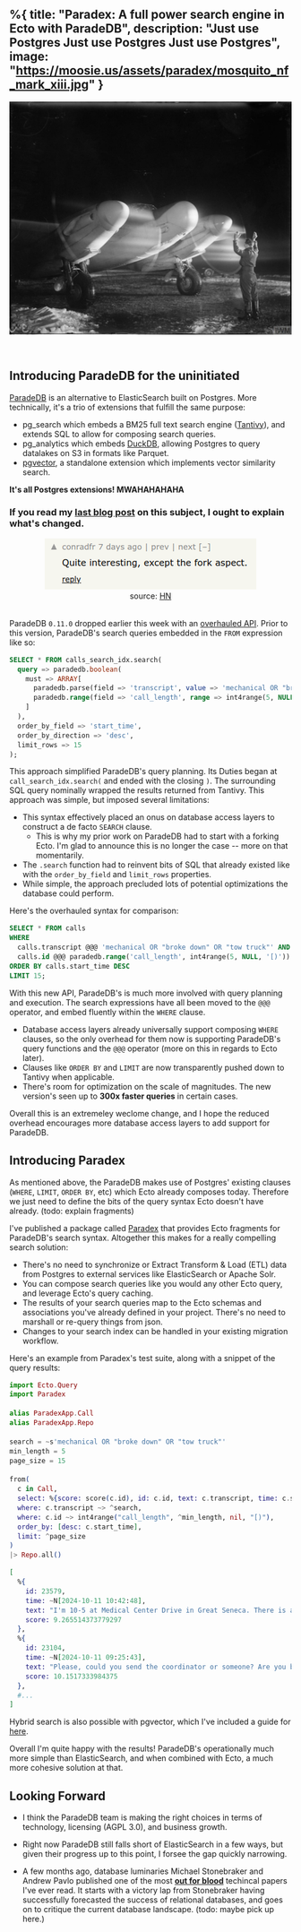 %{
  title: "Paradex: A full power search engine in Ecto with ParadeDB",
  description: "Just use Postgres Just use Postgres Just use Postgres",
  image: "https://moosie.us/assets/paradex/mosquito_nf_mark_xiii.jpg"
}
---
<div style="display:flex;justify-content:center;">
  <img src="./assets/paradex/mosquito_nf_mark_xiii.jpg" alt="Mosquito PR MK XVI" style="margin-bottom: 2rem;">
  <!-- source: https://www.iwm.org.uk/collections/item/object/205211733 -->
</div>

## Introducing ParadeDB for the uninitiated

[ParadeDB](https://www.paradedb.com/) is an alternative to ElasticSearch built on Postgres. More technically, it's a trio of extensions that fulfill the same purpose:

* pg_search which embeds a BM25 full text search engine ([Tantivy](https://github.com/quickwit-oss/tantivy)), and extends SQL to allow for composing search queries.
* pg_analytics which embeds [DuckDB](https://duckdb.org/), allowing Postgres to query datalakes on S3 in formats like Parquet.
* [pgvector](https://github.com/pgvector/pgvector), a standalone extension which implements vector similarity search.

**It's all Postgres extensions! MWAHAHAHAHA**

### If you read my [last blog post](https://moosie.us/parade_db_ecto) on this subject, I ought to explain what's changed.

<div style="text-align:center">
  <img src="./assets/paradex/hn_screenshot.png" alt="Quite interesting, except the fork aspect.">
  <figcaption  style="margin-bottom: 2rem;">source: <a href="https://news.ycombinator.com/item?id=41818495">HN</a></figcaption>
</div>

ParadeDB `0.11.0` dropped earlier this week with an [overhauled API](https://docs.paradedb.com/changelog/0.11.0). Prior to this version, ParadeDB's search queries embedded in the `FROM` expression like so:
```sql
SELECT * FROM calls_search_idx.search(
  query => paradedb.boolean(
    must => ARRAY[
      paradedb.parse(field => 'transcript', value => 'mechanical OR "broke down" OR "tow truck"'),
      paradedb.range(field => 'call_length', range => int4range(5, NULL, '[)'))
    ]
  ),
  order_by_field => 'start_time',
  order_by_direction => 'desc',
  limit_rows => 15
);
```

This approach simplified ParadeDB's query planning. Its Duties began at `call_search_idx.search(` and ended with the closing `)`. The surrounding SQL query nominally wrapped the results returned from Tantivy. This approach was simple, but imposed several limitations:

* This syntax effectively placed an onus on database access layers to construct a de facto `SEARCH` clause.
  * This is why my prior work on ParadeDB had to start with a forking Ecto. I'm glad to announce this is no longer the case -- more on that momentarily.
* The `.search` function had to reinvent bits of SQL that already existed like with the `order_by_field` and `limit_rows` properties.
* While simple, the approach precluded lots of potential optimizations the database could perform.

Here's the overhauled syntax for comparison:
```sql
SELECT * FROM calls
WHERE
  calls.transcript @@@ 'mechanical OR "broke down" OR "tow truck"' AND 
  calls.id @@@ paradedb.range('call_length', int4range(5, NULL, '[)'))
ORDER BY calls.start_time DESC
LIMIT 15;
```

With this new API, ParadeDB's is much more involved with query planning and execution. The search expressions have all been moved to the `@@@` operator, and embed fluently within the `WHERE` clause.

* Database access layers already universally support composing `WHERE` clauses, so the only overhead for them now is supporting ParadeDB's query functions and the `@@@` operator (more on this in regards to Ecto later).
* Clauses like `ORDER BY` and `LIMIT` are now transparently pushed down to Tantivy when applicable.
* There's room for optimization on the scale of magnitudes. The new version's seen up to **300x faster queries** in certain cases.

Overall this is an extremeley weclome change, and I hope the reduced overhead encourages more database access layers to add support for ParadeDB.

## Introducing Paradex

As mentioned above, the ParadeDB makes use of Postgres' existing clauses (`WHERE`, `LIMIT`, `ORDER BY`, etc) which Ecto already composes today. Therefore we just need to define the bits of the query syntax Ecto doesn't have already. (todo: explain fragments)

I've published a package called [Paradex](https://hexdocs.pm/paradex/readme.html) that provides Ecto fragments for ParadeDB's search syntax. Altogether this makes for a really compelling search solution:

* There's no need to synchronize or Extract Transform & Load (ETL) data from Postgres to external services like ElasticSearch or Apache Solr.
* You can compose search queries like you would any other Ecto query, and leverage Ecto's query caching.
* The results of your search queries map to the Ecto schemas and associations you've already defined in your project. There's no need to marshall or re-query things from json.
* Changes to your search index can be handled in your existing migration workflow.

Here's an example from Paradex's test suite, along with a snippet of the query results:
```elixir
import Ecto.Query
import Paradex

alias ParadexApp.Call
alias ParadexApp.Repo

search = ~s'mechanical OR "broke down" OR "tow truck"'
min_length = 5
page_size = 15

from(
  c in Call,
  select: %{score: score(c.id), id: c.id, text: c.transcript, time: c.start_time},
  where: c.transcript ~> ^search,
  where: c.id ~> int4range("call_length", ^min_length, nil, "[)"),
  order_by: [desc: c.start_time],
  limit: ^page_size
)
|> Repo.all()
```

```elixir
[
  %{
    id: 23579,
    time: ~N[2024-10-11 10:42:48],
    text: "I'm 10-5 at Medical Center Drive in Great Seneca. There is an accident. They haven't blocked any of the roads yet, but they might have to block it once the tow truck is here. I'll just stick around.",
    score: 9.265514373779297
  },
  %{
    id: 23104,
    time: ~N[2024-10-11 09:25:43],
    text: "Please, could you send the coordinator or someone? Are you broke down right before Watkins, ma'am?",
    score: 10.1517333984375
  },
  #...
]
```

Hybrid search is also possible with pgvector, which I've included a guide for [here](https://hexdocs.pm/paradex/hybrid_search.html).

Overall I'm quite happy with the results! ParadeDB's operationally much more simple than ElasticSearch, and when combined with Ecto, a much more cohesive solution at that.

## Looking Forward

* I think the ParadeDB team is making the right choices in terms of technology, licensing (AGPL 3.0), and business growth.

* Right now ParadeDB still falls short of ElasticSearch in a few ways, but given their progress up to this point, I forsee the gap quickly narrowing.

* A few months ago, database luminaries Michael Stonebraker and Andrew Pavlo published one of the most [**out for blood**](https://db.cs.cmu.edu/papers/2024/whatgoesaround-sigmodrec2024.pdf) techincal papers I've ever read. It starts with a victory lap from Stonebraker having successfully forecasted the success of relational databases, and goes on to critique the current database landscape. (todo: maybe pick up here.)
